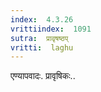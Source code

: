 ```yaml
---
index:  4.3.26
vrittiindex:  1091
sutra:  प्रावृषष्ठप्
vritti:  laghu 
---
```


एण्यापवादः. प्रावृषिकः..

